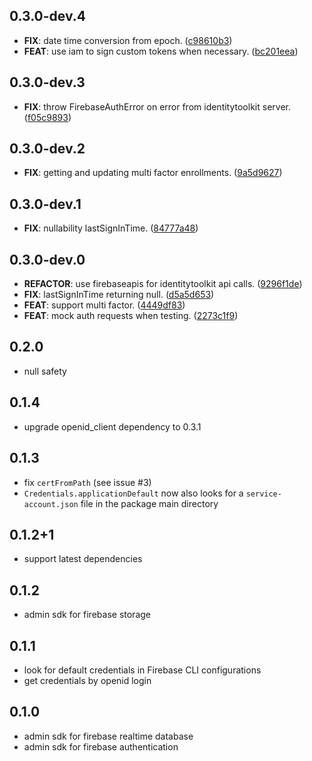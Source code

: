 ## 0.3.0-dev.4

 - **FIX**: date time conversion from epoch. ([c98610b3](https://github.com/appsup-dart/firebase_admin/commit/c98610b33ffc946dfad02e49e9e01005c899164b))
 - **FEAT**: use iam to sign custom tokens when necessary. ([bc201eea](https://github.com/appsup-dart/firebase_admin/commit/bc201eea63a46323dcc8754851e417da863d32ea))

## 0.3.0-dev.3

 - **FIX**: throw FirebaseAuthError on error from identitytoolkit server. ([f05c9893](https://github.com/appsup-dart/firebase_admin/commit/f05c989340bac07ec26b0ba09c79251a679b9593))

## 0.3.0-dev.2

 - **FIX**: getting and updating multi factor enrollments. ([9a5d9627](https://github.com/appsup-dart/firebase_admin/commit/9a5d9627a7ff0b7ddb30aab622d3156855148389))

## 0.3.0-dev.1

 - **FIX**: nullability lastSignInTime. ([84777a48](https://github.com/appsup-dart/firebase_admin/commit/84777a480d6d3e4c235334b8d04b1f4e05486a18))

## 0.3.0-dev.0

 - **REFACTOR**: use firebaseapis for identitytoolkit api calls. ([9296f1de](https://github.com/appsup-dart/firebase_admin/commit/9296f1de9f2e9c9f2ed574e7f057973d30535b72))
 - **FIX**: lastSignInTime returning null. ([d5a5d653](https://github.com/appsup-dart/firebase_admin/commit/d5a5d65395dcb4e41a7481e80914ec91ebb8d9c0))
 - **FEAT**: support multi factor. ([4449df83](https://github.com/appsup-dart/firebase_admin/commit/4449df83675b36c03edfe46e950c87f862110be0))
 - **FEAT**: mock auth requests when testing. ([2273c1f9](https://github.com/appsup-dart/firebase_admin/commit/2273c1f9eb899feb2bd46871c0ee8dc3e26ba538))


## 0.2.0

- null safety

## 0.1.4

- upgrade openid_client dependency to 0.3.1

## 0.1.3

- fix `certFromPath` (see issue #3)
- `Credentials.applicationDefault` now also looks for a `service-account.json` file in the package main directory

## 0.1.2+1

- support latest dependencies

## 0.1.2

- admin sdk for firebase storage

## 0.1.1

- look for default credentials in Firebase CLI configurations
- get credentials by openid login


## 0.1.0

- admin sdk for firebase realtime database 
- admin sdk for firebase authentication

